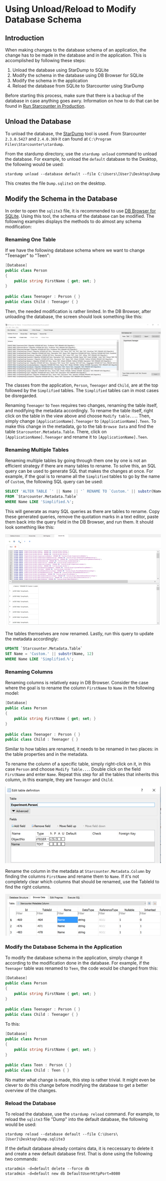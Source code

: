 # Using Unload/Reload to Modify Database Schema

## Introduction

When making changes to the database schema of an application, the change has to be made in the database and in the application. This is accomplished by following these steps:

1. Unload the database using StarDump to SQLite
2. Modify the schema in the database using DB Browser for SQLite
3. Modify the schema in the application
4. Reload the database from SQLite to Starcounter using StarDump

Before starting this process, make sure that there is a backup of the database in case anything goes awry. Information on how to do that can be found in [Run Starcounter in Production](run-starcounter-in-production.md).

## Unload the Database

To unload the database, the [StarDump](https://github.com/Starcounter/StarDump) tool is used. From Starcounter `2.3.0.5427` and `2.4.0.369` it can found at `C:\Program Files\Starcounter\stardump`.

From the stardump directory, use the `stardump unload` command to unload the database. For example, to unload the `default` database to the Desktop, the following would be used:

```text
stardump unload --database default --file C:\Users\[User]\Desktop\Dump
```

This creates the file `Dump.sqlite3` on the desktop.

## Modify the Schema in the Database

In order to open the `sqlite3` file, it is recommended to use [DB Browser for SQLite](http://sqlitebrowser.org/). Using this tool, the schema of the database can be modified. The following examples displays the methods to do almost any schema modification:

### Renaming One Table

If we have the following database schema where we want to change "Teenager" to "Teen":

```csharp
[Database]
public class Person
{
    public string FirstName { get; set; }
}

public class Teenager : Person { }
public class Child : Teenager { }
```

Then, the needed modification is rather limited. In the DB Browser, after unloading the database, the screen should look something like this:

![](../../.gitbook/assets/db-browser-rename.PNG)

The classes from the application, `Person`, `Teenager` and `Child`, are at the top followed by the `Simplified` tables. The `Simplified` tables can in most cases be disregarded.

Renaming `Teenager` to `Teen` requires two changes, renaming the table itself, and modifying the metadata accordingly. To rename the table itself, right click on the table in the view above and choose `Modify table...`. Then, simply change `[ApplicationName].Teenager` to `[ApplicationName].Teen`. To make this change in the metadata, go to the tab `Browse Data` and find the table `Starcounter.Metadata.Table`. There, click on `[ApplicationName].Teenager` and rename it to `[ApplicationName].Teen`.

### Renaming Multiple Tables

Renaming multiple tables by going through them one by one is not an efficient strategy if there are many tables to rename. To solve this, an SQL query can be used to generate SQL that makes the changes at once. For example, if the goal is to rename all the `Simplified` tables to go by the name of `Custom`, the following SQL query can be used:

```sql
SELECT 'ALTER TABLE `' || Name || '` RENAME TO `Custom.' || substr(Name, 12) || '`;'
FROM `Starcounter.Metadata.Table`
WHERE Name LIKE 'Simplified.%';
```

This will generate as many SQL queries as there are tables to rename. Copy these generated queries, remove the quotation marks in a text editor, paste them back into the query field in the DB Browser, and run them. It should look something like this:

![](../../.gitbook/assets/db-browser-rename-multiple.PNG)

The tables themselves are now renamed. Lastly, run this query to update the metadata accordingly:

```sql
UPDATE `Starcounter.Metadata.Table`
SET Name = 'Custom.' || substr(Name, 12)
WHERE Name LIKE 'Simplified.%';
```

### Renaming Columns

Renaming columns is relatively easy in DB Browser. Consider the case where the goal is to rename the column `FirstName` to `Name` in the following model:

```csharp
[Database]
public class Person
{
    public string FirstName { get; set; }
}

public class Teenager : Person { }
public class Child : Teenager { }
```

Similar to how tables are renamed, it needs to be renamed in two places: in the table properties and in the metadata.

To rename the column of a specific table, simply right-click on it, in this case `Person` and choose `Modify Table...`. Double click on the field `FirstName` and enter `Name`. Repeat this step for all the tables that inherits this column, in this example, they are `Teenager` and `Child`.

![](../../.gitbook/assets/modify-table.PNG)

Rename the column in the metadata at `Starcounter.Metadata.Column` by finding the columns `FirstName` and rename them to `Name`. If it's not completely clear which columns that should be renamed, use the TableId to find the right columns.

![](../../.gitbook/assets/rename-metadata.PNG)

### Modify the Database Schema in the Application

To modify the database schema in the application, simply change it according to the modification done in the database. For example, if the `Teenager` table was renamed to `Teen`, the code would be changed from this:

```csharp
[Database]
public class Person
{
    public string FirstName { get; set; }
}

public class Teenager : Person { }
public class Child : Teenager { }
```

To this:

```csharp
[Database]
public class Person
{
    public string FirstName { get; set; }
}

public class Teen : Person { }
public class Child : Teen { }
```

No matter what change is made, this step is rather trivial. It might even be clever to do this change before modifying the database to get a better overview of the changes.

### Reload the Database

To reload the database, use the `stardump reload` command. For example, to reload the `sqlite3` file "Dump" into the default database, the following would be used:

```text
stardump reload --database default --file C:\Users\[User]\Desktop\Dump.sqlite3
```

If the default database already contains data, it is neccessary to delete it and create a new default database first. That is done using the following two commands:

```text
staradmin -d=default delete --force db
staradmin -d=default new db DefaultUserHttpPort=8080
```

